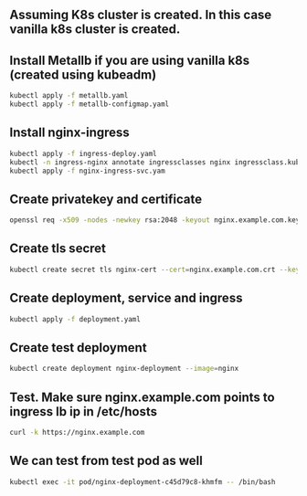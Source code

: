   
## Assuming K8s cluster is created. In this case vanilla k8s cluster is created.

## Install Metallb if you are using vanilla k8s (created using kubeadm)
```bash
kubectl apply -f metallb.yaml
kubectl apply -f metallb-configmap.yaml
```
## Install nginx-ingress
```bash
kubectl apply -f ingress-deploy.yaml
kubectl -n ingress-nginx annotate ingressclasses nginx ingressclass.kubernetes.io/is-default-class="true"
kubectl apply -f nginx-ingress-svc.yam
```

## Create privatekey and certificate
```bash
openssl req -x509 -nodes -newkey rsa:2048 -keyout nginx.example.com.key -out nginx.example.com.crt -days 365 -subj "/CN=nginx.example.com/O=nginx.example.com"
```
 
##  Create tls secret
```bash
kubectl create secret tls nginx-cert --cert=nginx.example.com.crt --key=nginx.example.com.key -n dev
```
## Create deployment, service and ingress
```bash
kubectl apply -f deployment.yaml
```

## Create test deployment
```bash
kubectl create deployment nginx-deployment --image=nginx  
```

## Test. Make sure nginx.example.com points to ingress lb ip in /etc/hosts

```bash
curl -k https://nginx.example.com
```

## We can test from test pod as well
```bash
kubectl exec -it pod/nginx-deployment-c45d79c8-khmfm -- /bin/bash
```
